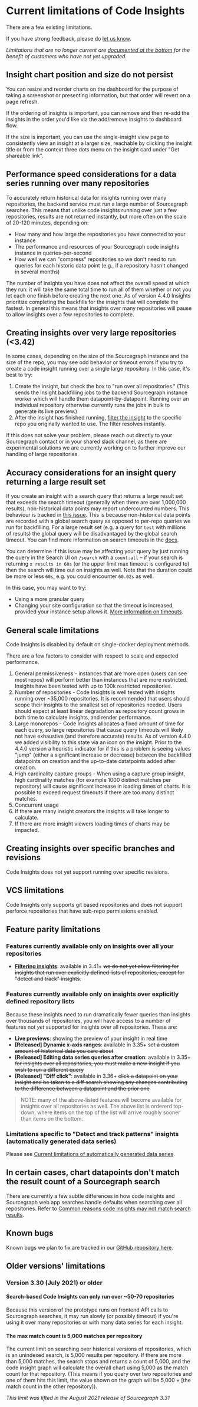 # Current limitations of Code Insights

There are a few existing limitations.  

If you have strong feedback, please do [let us know](mailto:feedback@sourcegraph.com). 

_Limitations that are no longer current are [documented at the bottom](#older-versions-limitations) for the benefit of customers who have not yet upgraded._

## Insight chart position and size do not persist

You can resize and reorder charts on the dashboard for the purpose of taking a screenshot or presenting information, but that order will revert on a page refresh.

If the ordering of insights is important, you can remove and then re-add the insights in the order you'd like via the add/remove insights to dashboard flow. 

If the size is important, you can use the single-insight view page to consistently view an insight at a larger size, reachable by clicking the insight title or from the context three dots menu on the insight card under "Get shareable link". 

## Performance speed considerations for a data series running over many repositories

To accurately return historical data for insights running over many repositories, the backend service must run a large number of Sourcegraph searches. This means that unlike code insights running over just a few repositories, results are not returned instantly, but more often on the scale of 20-120 minutes, depending on:

* How many and how large the repositories you have connected to your instance
* The performance and resources of your Sourcegraph code insights instance in queries-per-second
* How well we can "compress" repositories so we don't need to run queries for each historic data point (e.g., if a repository hasn't changed in several months)

The number of insights you have does not affect the overall speed at which they run: it will take the same total time to run all of them whether or not you let each one finish before creating the next one. As of version 4.4.0 Insights prioritize completing the backfills for the insights that will complete the fastest.  In general this means that insights over many repositories will pause to allow insights over a few repositories to complete. 


## Creating insights over very large repositories (<3.42)

In some cases, depending on the size of the Sourcegraph instance and the size of the repo, you may see odd behavior or timeout errors if you try to create a code insight running over a single large repository. In this case, it's best to try: 

1. Create the insight, but check the box to "run over all repositories." (This sends the Insight backfilling jobs to the backend Sourcegraph instance worker which will handle them datapoint-by-datapoint. Running over an individual repository otherwise currently runs the jobs in bulk to generate its live preview.)
2. After the insight has finished running, [filter the insight](code_insights_filters.md#filter-options) to the specific repo you originally wanted to use. The filter resolves instantly. 

If this does not solve your problem, please reach out directly to your Sourcegraph contact or in your shared slack channel, as there are experimental solutions we are currently working on to further improve our handling of large repositories. 

## Accuracy considerations for an insight query returning a large result set

If you create an insight with a search query that returns a large result set that exceeds the search timeout (generally when there are over 1,000,000 results), non-historical data points may report undercounted numbers. This behaviour is tracked in [this issue](https://github.com/sourcegraph/sourcegraph/issues/37859). This is because non-historical data points are recorded with a global search query as opposed to per-repo queries we run for backfilling. For a large result set (e.g. a query for `test` with millions of results) the global query will be disadvantaged by the global search timeout. You can find more information on search timeouts in the [docs](https://docs.sourcegraph.com/code_search/how-to/exhaustive#timeouts). 

You can determine if this issue may be affecting your query by just running the query in the Search UI on `/search` with a `count:all` – if your search is returning `x results in 60s` (or the upper limit max timeout is configured to) then the search will time out on insights as well. Note that the duration could be more or less `60s`, e.g. you could encounter `60.02s` as well. 

In this case, you may want to try:

* Using a more granular query
* Changing your site configuration so that the timeout is increased, provided your instance setup allows it. [More information on timeouts](https://docs.sourcegraph.com/code_search/how-to/exhaustive#timeouts).

## General scale limitations 

Code Insights is disabled by default on single-docker deployment methods.

There are a few factors to consider with respect to scale and expected performance.

1. General permissiveness - instances that are more open (users can see most repos) will perform better than instances that are more restricted. Insights have been tested with up to 100k restricted repositories.
2. Number of repositories - Code Insights is well tested with insights running over ~35,000 repositories. It is recommended that users should scope their insights to the smallest set of repositories needed.  Users should expect at least linear degradation as repository count grows in both time to calculate insights, and render performance.
3. Large monorepos - Code Insights allocates a fixed amount of time for each query, so large repositories that cause query timeouts will likely not have exhaustive (and therefore accurate) results. As of version 4.4.0 we added visibility to this state via an icon on the insight. Prior to the 4.4.0 version a heuristic indicator for if this is a problem is seeing values "jump" (either a significant increase or decrease) between the backfilled datapoints on creation and the up-to-date datatpoints added after creation. 
4. High cardinality capture groups - When using a capture group insight, high cardinality matches (for example 1000 distinct matches per repository) will cause significant increase in loading times of charts. It is possible to exceed request timeouts if there are too many distinct matches.
5. Concurrent usage
  1. If there are many insight creators the insights will take longer to calculate.
  2. If there are more insight viewers loading times of charts may be impacted.


## Creating insights over specific branches and revisions

Code Insights does not yet support running over specific revisions. 

## VCS limitations

Code Insights only supports git based repositories and does not support perforce repositories that have sub-repo permissions enabled.

## Feature parity limitations 

### Features currently available only on insights over all your repositories

* **[Filtering insights](code_insights_filters.md)**: available in 3.41+ ~~we do not yet allow filtering for insights that run over explicitly defined lists of repositories, except for "detect and track" insights.~~

### Features currently available only on insights over explicitly defined repository lists

Because these insights need to run dramatically fewer queries than insights over thousands of repositories, you will have access to a number of features not _yet_ supported for insights over all repositories. These are: 

* **Live previews**: showing the preview of your insight in real time
* **[Released] Dynamic x-axis ranges**: available in 3.35+ ~~set a custom amount of historical data you care about~~
* **[Released] Editing data series queries after creation**: available in 3.35+ ~~for insights over all repositories, you must make a new insight if you wish to run a different query~~
* **[Released] "Diff click"**: available in 3.36+ ~~click a datapoint on your insight and be taken to a diff search showing any changes contributing to the difference between a datapoint and the prior one~~

> NOTE: many of the above-listed features will become available for insights over all repositories as well. The above list is ordererd top-down, where items on the top of the list will arrive roughly sooner than items on the bottom. 

### Limitations specific to "Detect and track patterns" insights (automatically generated data series)

Please see [Current limitations of automatically generated data series](automatically_generated_data_series.md#current-limitations).

## In certain cases, chart datapoints don't match the result count of a Sourcegraph search

There are currently a few subtle differences in how code insights and Sourcegraph web app searches handle defaults when searching over all repositories. Refer to [Common reasons code insights may not match search results](../references/common_reasons_code_insights_may_not_match_search_results.md). 

## Known bugs

Known bugs we plan to fix are tracked in our [GitHub repository here](https://github.com/sourcegraph/sourcegraph/issues?q=is%3Aopen+is%3Aissue+label%3Abug+label%3Ateam%2Fcode-insights). 

## Older versions' limitations

### Version 3.30 (July 2021) or older

#### Search-based Code Insights can only run over ~50-70 repositories 

Because this version of the prototype runs on frontend API calls to Sourcegraph searches, it may run slowly (or possibly timeout) if you're using it over many repositories or with many data series for each insight. 

#### The max match count is 5,000 matches per repository 

The current limit on searching over historical versions of repositories, which is an unindexed search, is 5,000 results per repository. If there are more than 5,000 matches, the search stops and returns a count of 5,000, and the code insight graph will calculate the overall chart using 5,000 as the match count for that repository. (This means if you query over two repositories and one of them hits this limit, the value shown on the graph will be 5,000 + [the match count in the other repository]). 

_This limit was lifted in the August 2021 release of Sourcegraph 3.31_


